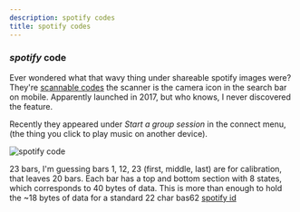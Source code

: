 ```yaml
---
description: spotify codes
title: spotify codes
---
```


### _spotify_ code

Ever wondered what that wavy thing under shareable spotify images were?
They're [scannable codes][web]
the scanner is the camera icon in the search bar on mobile.
Apparently launched in 2017,
but who knows, I never discovered the feature.

Recently they appeared under _Start a group session_ in the connect menu,
(the thing you click to play music on another device).

![spotify code][sc]

23 bars, I'm guessing bars 1, 12, 23 (first, middle, last)
are for calibration, that leaves 20 bars.
Each bar has a top and bottom section with 8 states,
which corresponds to 40 bytes of data.
This is more than enough to hold the ~18 bytes of data for a
standard 22 char bas62 [spotify id][sid]

[web]: https://www.spotifycodes.com/index.html#
[sc]: https://user-images.githubusercontent.com/11343221/82091242-4b249a80-96f7-11ea-9ede-3f993708c677.png
[sid]: https://developer.spotify.com/documentation/web-api/
